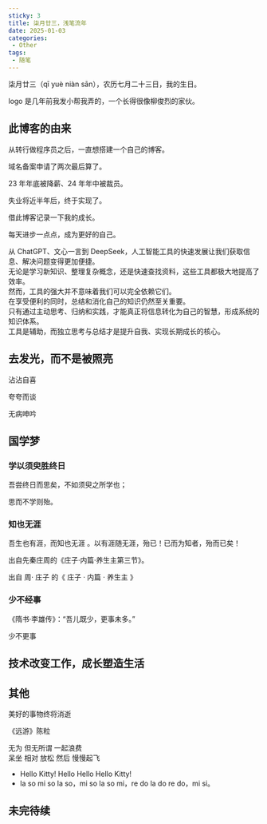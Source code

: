 ```yaml
---
sticky: 3
title: 柒月廿三，浅笔流年
date: 2025-01-03
categories:
 - Other
tags:
 - 随笔
---
```


柒月廿三（qī yuè niàn sān），农历七月二十三日，我的生日。

logo 是几年前我发小帮我弄的，一个长得很像柳俊烈的家伙。

## 此博客的由来

从转行做程序员之后，一直想搭建一个自己的博客。

域名备案申请了两次最后算了。

23 年年底被降薪、24 年年中被裁员。 

失业将近半年后，终于实现了。

借此博客记录一下我的成长。

每天进步一点点，成为更好的自己。

从 ChatGPT、文心一言到 DeepSeek，人工智能工具的快速发展让我们获取信息、解决问题变得更加便捷。  
无论是学习新知识、整理复杂概念，还是快速查找资料，这些工具都极大地提高了效率。  
然而，工具的强大并不意味着我们可以完全依赖它们。  
在享受便利的同时，总结和消化自己的知识仍然至关重要。  
只有通过主动思考、归纳和实践，才能真正将信息转化为自己的智慧，形成系统的知识体系。  
工具是辅助，而独立思考与总结才是提升自我、实现长期成长的核心。  

## 去发光，而不是被照亮

沾沾自喜  

夸夸而谈

无病呻吟

## 国学梦

### 学以须臾胜终日

吾尝终日而思矣，不如须臾之所学也；

思而不学则殆。

### 知也无涯

吾生也有涯，而知也无涯 。以有涯随无涯，殆已！已而为知者，殆而已矣！

出自先秦庄周的《庄子·内篇·养生主第三节》。  

出自 周⋅ 庄子 的《 庄子 · 内篇 · 养生主 》  

### 少不经事

《隋书·李雄传》：“吾儿既少，更事未多。”

少不更事

## 技术改变工作，成长塑造生活

## 其他

美好的事物终将消逝

《远游》陈粒

无为 但无所谓 一起浪费  
呆坐 相对 放松 然后 慢慢起飞

- Hello Kitty! Hello Hello Hello Kitty! 
- la so mi so la so，mi so la so mi，re do la do re do，mi si。


## 未完待续